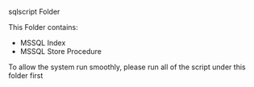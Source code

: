 sqlscript Folder

This Folder contains:

- MSSQL Index
- MSSQL Store Procedure

To allow the system run smoothly, please run all of the script under this folder first